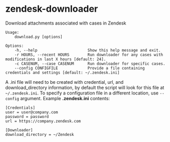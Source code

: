 # zendesk-downloader
Download attachments associated with cases in Zendesk

```
Usage:
    download.py [options]

Options:
    -h, --help                      Show this help message and exit.
    -r HOURS, --recent HOURS        Run downloader for any cases with modifications in last X hours [default: 24].
    -c CASENUM, --case CASENUM      Run downloader for specific cases.
    --config CONFIGFILE             Provide a file containing credentials and settings [default: ~/.zendesk.ini]
```

A .ini file will need to be created with credential, url, and download_directory information, by default the script will look for this file at `~/.zendesk.ini`. To specify a configuration file in a different location, use `--config` argument. Example **.zendesk.ini** contents:
```
[Credentials]
user = user@company.com
password = password
url = https://company.zendesk.com

[Downloader]
download_directory = ~/Zendesk
```
